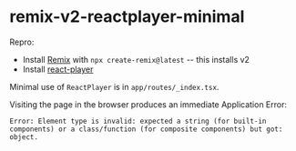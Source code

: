 # remix-v2-reactplayer-minimal

Repro:

- Install [Remix](https://remix.run) with `npx create-remix@latest` -- this installs v2
- Install [react-player](https://github.com/CookPete/react-player)

Minimal use of `ReactPlayer` is in `app/routes/_index.tsx`.

Visiting the page in the browser produces an immediate Application Error:

```
Error: Element type is invalid: expected a string (for built-in components) or a class/function (for composite components) but got: object.
```
